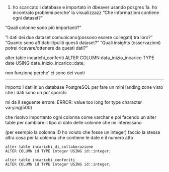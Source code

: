1. ho scaricato i database e importato in dbeaver usando posgres
   1a. ho incontrato problemi perche' la visualizzazz
“Che informazioni contiene ogni dataset?”



“Quali colonne sono piú importanti?”

“I dati dei due dataset comunicano(possono essere collegati) tra loro?”
“Quanto sono affidabili/puliti questi dataset?”
“Quali insights (osservazioni) potrei ricavare/ottenere da questi dati?”

 
 alter table incarichi_conferiti 
ALTER COLUMN data_inizio_incarico TYPE date USING data_inizio_incarico::date;

non funziona perche' ci sono dei vuoti
 
 
---


 
 importo i dati in un database PostgreSQL per fare un mini landing zone visto che i dati sono un po' sporchi

mi da il seguente errore:
ERROR: value too long for type character varying(500)

che risolvo importanto ogni colonna come varchar 
e poi facendo un alter table per cambiare il tipo di dato delle colonne che mi interessano

(per esempio la colonna ID ho voluto che fosse un integer)
faccio la stessa altra cosa per la colonna che contiene le date e il numero atto

    alter table incarichi_di_collaborazione 
    ALTER COLUMN id TYPE integer USING id::integer;

    alter table incarichi_conferiti 
    ALTER COLUMN id TYPE integer USING id::integer;
